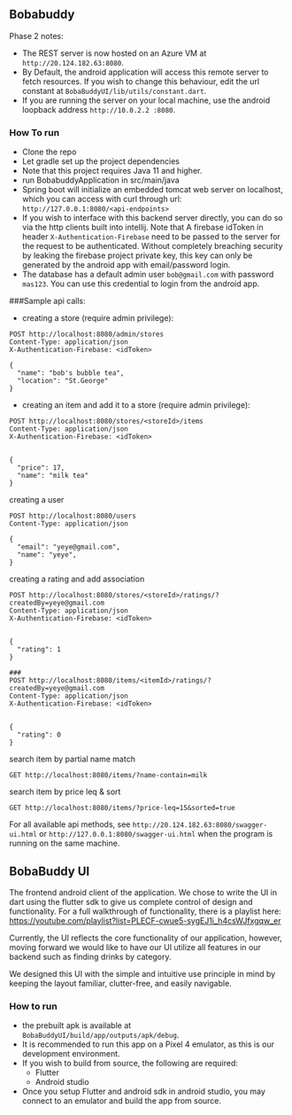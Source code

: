 ## Bobabuddy
Phase 2 notes:

 - The REST server is now hosted on an Azure VM at `http://20.124.182.63:8080`.
 - By Default, the android application will access this remote server to fetch resources. If you wish to change this behaviour, edit the url constant at `BobaBuddyUI/lib/utils/constant.dart`.
 - If you are running the server on your local machine, use the android loopback address `http://10.0.2.2 :8080`.
### How To run
- Clone the repo
- Let gradle set up the project dependencies
- Note that this project requires Java 11 and higher.
- run BobabuddyApplication in src/main/java
- Spring boot will initialize an embedded tomcat web server on localhost, which you can access with curl through
  url: `http://127.0.0.1:8080/<api-endpoints>`
- If you wish to interface with this backend server directly, you can do so via the http clients built into intellij. Note that A firebase idToken in header `X-Authentication-Firebase` need to be passed to the server for the request to be authenticated. Without completely breaching security by leaking the firebase project private key, this key can only be generated by the android app with email/password login.
- The database has a default admin user `bob@gmail.com` with password `mas123`. You can use this credential to login from the android app. 



###Sample api calls:

 - creating a store (require admin privilege):

```
POST http://localhost:8080/admin/stores
Content-Type: application/json
X-Authentication-Firebase: <idToken>

{
  "name": "bob's bubble tea",
  "location": "St.George"
}
```

 - creating an item and add it to a store (require admin privilege):

```
POST http://localhost:8080/stores/<storeId>/items
Content-Type: application/json
X-Authentication-Firebase: <idToken>


{
  "price": 17,
  "name": "milk tea"
}
```

creating a user

```
POST http://localhost:8080/users
Content-Type: application/json

{
  "email": "yeye@gmail.com",
  "name": "yeye",
}
```

creating a rating and add association

```
POST http://localhost:8080/stores/<storeId>/ratings/?createdBy=yeye@gmail.com
Content-Type: application/json
X-Authentication-Firebase: <idToken>


{
  "rating": 1
}

###
POST http://localhost:8080/items/<itemId>/ratings/?createdBy=yeye@gmail.com
Content-Type: application/json
X-Authentication-Firebase: <idToken>


{
  "rating": 0
}
```

search item by partial name match

```
GET http://localhost:8080/items/?name-contain=milk
```

search item by price leq & sort

```
GET http://localhost:8080/items/?price-leq=15&sorted=true

```

For all available api methods, see `http://20.124.182.63:8080/swagger-ui.html` or `http://127.0.0.1:8080/swagger-ui.html`
when the program is running on the same machine.

## BobaBuddy UI

The frontend android client of the application. We chose to write the UI in dart using the flutter sdk to give us complete control of design and 
functionality. For a full walkthrough of functionality, there is a playlist here: https://youtube.com/playlist?list=PLECF-cwue5-sygEJ1i_h4csWJfxgqw_er 

Currently, the UI reflects the core functionality of our application, however, moving forward we would like to have our UI utilize all features in our backend
such as finding drinks by category.

We designed this UI with the simple and intuitive use principle in mind by keeping the layout familiar, clutter-free, and easily navigable. 

### How to run
 - the prebuilt apk is available at `BobaBuddyUI/build/app/outputs/apk/debug`. 
 - It is recommended to run this app on a Pixel 4 emulator, as this is our development environment.
 - If you wish to build from source, the following are required:
   - Flutter 
   - Android studio 
 - Once you setup Flutter and android sdk in android studio, you may connect to an emulator and build the app from source.





